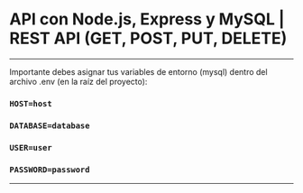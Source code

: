 # API con Node.js, Express y MySQL | REST API (GET, POST, PUT, DELETE)



<hr/>

Importante debes asignar tus variables de entorno (mysql) dentro del archivo .env (en la raíz del proyecto):

### `HOST=host`
### `DATABASE=database`
### `USER=user`
### `PASSWORD=password`

<hr/>




